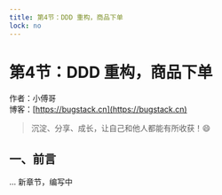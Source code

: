 ```yaml
---
title: 第4节：DDD 重构，商品下单
lock: no
---
```


# 第4节：DDD 重构，商品下单

作者：小傅哥
<br/>博客：[https://bugstack.cn](https://bugstack.cn)

> 沉淀、分享、成长，让自己和他人都能有所收获！😄

## 一、前言

... 新章节，编写中